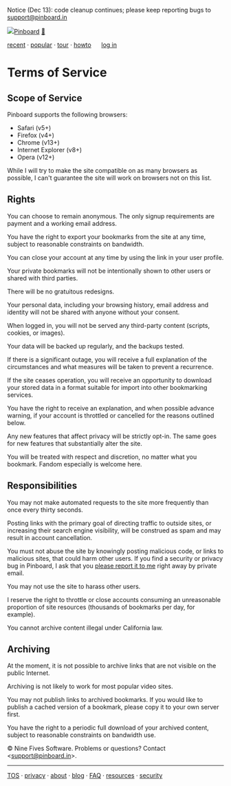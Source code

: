 Notice (Dec 13): code cleanup continues; please keep reporting bugs to [support@pinboard.in](mailto:support@pinboard.in)

 [![](/blue-pin.png)](https://pinboard.in/recent)[Pinboard](https://pinboard.in/) [🎁](https://pinboard.in/tos/gift)

[recent](https://pinboard.in/recent/) ‧ [popular](https://pinboard.in/popular/) ‧ [tour](https://pinboard.in/tour/) ‧ [howto](https://pinboard.in/howto/)      [log in](https://pinboard.in/)

Terms of Service
================

Scope of Service
----------------

Pinboard supports the following browsers:

* Safari (v5+)
* Firefox (v4+)
* Chrome (v13+)
* Internet Explorer (v8+)
* Opera (v12+)

While I will try to make the site compatible on as many browsers as possible, I can't guarantee the site will work on browsers not on this list.

  

Rights
------

You can choose to remain anonymous. The only signup requirements are payment and a working email address.

You have the right to export your bookmarks from the site at any time, subject to reasonable constraints on bandwidth.

You can close your account at any time by using the link in your user profile.

Your private bookmarks will not be intentionally shown to other users or shared with third parties.

There will be no gratuitous redesigns.

Your personal data, including your browsing history, email address and identity will not be shared with anyone without your consent.

When logged in, you will not be served any third-party content (scripts, cookies, or images).

Your data will be backed up regularly, and the backups tested.

If there is a significant outage, you will receive a full explanation of the circumstances and what measures will be taken to prevent a recurrence.

If the site ceases operation, you will receive an opportunity to download your stored data in a format suitable for import into other bookmarking services.

You have the right to receive an explanation, and when possible advance warning, if your account is throttled or cancelled for the reasons outlined below.

Any new features that affect privacy will be strictly opt-in. The same goes for new features that substantially alter the site.

You will be treated with respect and discretion, no matter what you bookmark. Fandom especially is welcome here.

  

Responsibilities
----------------

You may not make automated requests to the site more frequently than once every thirty seconds.

Posting links with the primary goal of directing traffic to outside sites, or increasing their search engine visibility, will be construed as spam and may result in account cancellation.

You must not abuse the site by knowingly posting malicious code, or links to malicious sites, that could harm other users. If you find a security or privacy bug in Pinboard, I ask that you [please report it to me](https://pinboard.in/security/) right away by private email.

You may not use the site to harass other users.

I reserve the right to throttle or close accounts consuming an unreasonable proportion of site resources (thousands of bookmarks per day, for example).

You cannot archive content illegal under California law.

  

Archiving
---------

At the moment, it is not possible to archive links that are not visible on the public Internet.

Archiving is not likely to work for most popular video sites.

You may not publish links to archived bookmarks. If you would like to publish a cached version of a bookmark, please copy it to your own server first.

You have the right to a periodic full download of your archived content, subject to reasonable constraints on bandwidth use.

  

© Nine Fives Software. Problems or questions? Contact <[support@pinboard.in](mailto:support@pinboard.in)\>.  

* * *

[TOS](https://pinboard.in/tos/) ‧ [privacy](https://pinboard.in/privacy/) ‧ [about](https://pinboard.in/about/) ‧ [blog](http://blog.pinboard.in/) ‧ [FAQ](https://pinboard.in/faq/) ‧ [resources](https://pinboard.in/resources/) ‧ [security](https://pinboard.in/security/)